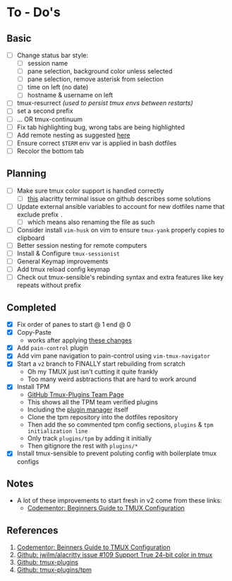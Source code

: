 To - Do's
=========

Basic
-----

* [ ] Change status bar style:
    * [ ] session name 
    * [ ] pane selection, background color unless selected
    * [ ] pane selection, remove asterisk from selection
    * [ ] time on left (no date)
    * [ ] hostname & username on left 
* [ ] tmux-resurrect *(used to persist tmux envs between restarts)*
* [ ] set a second prefix
* [ ] ... OR tmux-continuum
* [ ] Fix tab highlighting bug, wrong tabs are being highlighted
* [ ] Add remote nesting as suggested [here](https://bit.ly/36GpRDL)
* [ ] Ensure correct `$TERM` env var is applied in bash dotfiles
* [ ] Recolor the bottom tab

Planning
--------

* [ ] Make sure tmux color support is handled correctly
    * [ ] [this][02] alacritty terminal issue on github describes some solutions
* [ ] Update external ansible variables to account for new dotfiles name that exclude prefix `.`
    * [ ] which means also renaming the file as such
* [ ] Consider install `vim-husk` on vim to ensure `tmux-yank` properly copies to clipboard
* [ ] Better session nesting for remote computers
* [ ] Install & Configure `tmux-sessionist`
* [ ] General Keymap improvements
* [ ] Add tmux reload config keymap
* [ ] Check out tmux-sensible's rebinding syntax and extra features like key repeats without prefix

Completed
---------

* [x] Fix order of panes to start @ 1 end @ 0
* [x] Copy-Paste
    * works after applying [these changes](https://thoughtbot.com/blog/tmux-copy-paste-on-os-x-a-better-future)
* [x] Add `pain-control` plugin
* [x] Add vim pane navigation to pain-control using `vim-tmux-navigator`
* [x] Start a `v2` branch to FINALLY start rebuilding from scratch
    * Oh my TMUX just isn't cutting it quite frankly
    * Too many weird asbtractions that are hard to work around
* [x] Install TPM
    * [GitHub Tmux-Plugins Team Page][03]
    * This shows all the TPM team verified plugins
    * Including the [plugin manager][04] itself
    * Clone the tpm repository into the dotfiles repository
    * Then add the so commented tpm config sections, `plugins` & `tpm initialization line`
    * Only track `plugins/tpm` by adding it initially
    * Then gitignore the rest with `plugins/*`
* [x] Install tmux-sensible to prevent poluting config with boilerplate tmux configs

Notes
-----

- A lot of these improvements to start fresh in v2 come from these links:
    - [Codementor: Beginners Guide to TMUX Configuration][01]

References
----------

1. [Codementor: Beinners Guide to TMUX Configuration][01]
2. [Github: jwilm/alacritty issue #109 Support True 24-bit color in tmux][02]
3. [Github: tmux-plugins][03]
4. [Github: tmux-plugins/tpm][04]

[01]: https://www.codementor.io/@bruno/beginner-s-guide-to-tmux-recommended-configuration-plugins-and-navigation-demo-aih7o7ktw "Codementor: Beinners Guide to TMUX Configuration"
[02]: https://github.com/jwilm/alacritty/issues/109 "Github: jwilm/alacritty issue #109 Support True 24-bit color in tmux"
[03]: https://github.com/tmux-plugins "Github: tmux-plugins"
[04]: https://github.com/tmux-plugins/tpm "Github: tmux-plugins/tpm"
